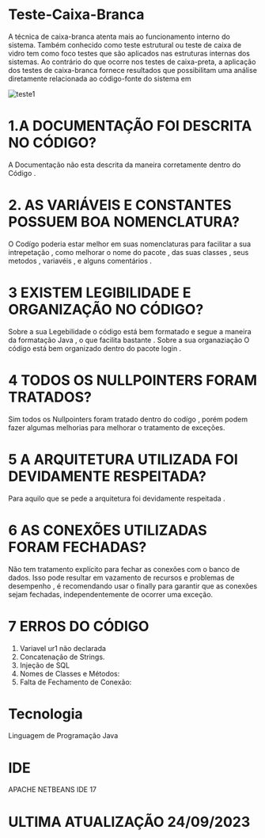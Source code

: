 # Teste-Caixa-Branca

A técnica de caixa-branca atenta mais ao funcionamento interno do sistema. Também conhecido como
teste estrutural ou teste de caixa de vidro tem como foco testes que são aplicados nas estruturas internas
dos sistemas. Ao contrário do que ocorre nos testes de caixa-preta, a aplicação dos testes de caixa-branca
fornece resultados que possibilitam uma análise diretamente relacionada ao código-fonte do sistema em

![teste1](https://github.com/Felepenhos/Teste-Caixa-Branca/assets/116446769/6ff5c272-dcc1-41f2-86ae-0a9db2cf64d8)

# 1.A DOCUMENTAÇÃO FOI DESCRITA NO CÓDIGO? 
A Documentação não esta descrita da maneira corretamente dentro do Código . 

# 2. AS VARIÁVEIS E CONSTANTES POSSUEM BOA NOMENCLATURA? 

O Codígo poderia estar melhor em suas nomenclaturas para facilitar a sua intrepetação , como melhorar o nome do pacote , das suas classes ,
seus metodos , variavéis , e alguns comentários . 

# 3 EXISTEM LEGIBILIDADE E ORGANIZAÇÃO NO CÓDIGO?

Sobre a sua Legebilidade o código está bem formatado e segue a maneira da  formatação Java , o que facilita bastante . Sobre a sua organaziação 
O código está bem organizado dentro do pacote login . 

# 4 TODOS OS NULLPOINTERS FORAM TRATADOS?

Sim todos os Nullpointers foram tratado dentro do codígo , porém podem fazer algumas melhorias para melhorar o tratamento de exceções.

# 5 A ARQUITETURA UTILIZADA FOI DEVIDAMENTE RESPEITADA?
Para aquilo que se pede a arquitetura foi devidamente respeitada . 

# 6 AS CONEXÕES UTILIZADAS FORAM FECHADAS?

Não tem tratamento explícito para fechar as conexões com o banco de dados. Isso pode resultar em vazamento de recursos e problemas de desempenho , é recomendando usar o  finally para garantir que as conexões sejam fechadas, independentemente de ocorrer uma exceção.

# 7 ERROS DO CÓDIGO 
1. Variavel ur1 não declarada
2. Concatenação de Strings.
3.  Injeção de SQL
4.  Nomes de Classes e Métodos:
5.  Falta de Fechamento de Conexão:

# Tecnologia 
Linguagem de Programação Java 

# IDE 
APACHE NETBEANS IDE 17

# ULTIMA ATUALIZAÇÃO 24/09/2023









